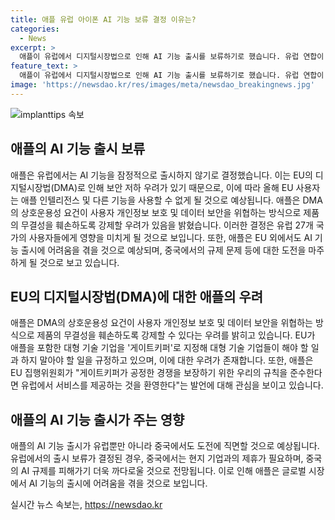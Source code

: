 ```yaml
---
title: 애플 유럽 아이폰 AI 기능 보류 결정 이유는?
categories:
  - News
excerpt: >
  애플이 유럽에서 디지털시장법으로 인해 AI 기능 출시를 보류하기로 했습니다. 유럽 연합이 제품과 서비스 보안을 우려해 애플을 포함한 대형 기술 기업을 규제하고 있으며, 애플은 이로 인해 아이폰과 맥에 탑재할 예정이었던 AI 기능을 출시하지 않을 것으로 전했습니다. EU 사용자는 애플의 AI 기능을 이용할 수 없게 될 전망이며, 애플은 해당 법을 준수한다면 유럽에서 서비스를 제공할 준비가 되어 있다고 밝혔습니다. 이에 따라 유럽 27개국의 사용자들은 애플의 새로운 AI 기능에 접근할 수 있게 될 것으로 예상됩니다.
feature_text: >
  애플이 유럽에서 디지털시장법으로 인해 AI 기능 출시를 보류하기로 했습니다. 유럽 연합이 제품과 서비스 보안을 우려해 애플을 포함한 대형 기술 기업을 규제하고 있으며, 애플은 이로 인해 아이폰과 맥에 탑재할 예정이었던 AI 기능을 출시하지 않을 것으로 전했습니다. EU 사용자는 애플의 AI 기능을 이용할 수 없게 될 전망이며, 애플은 해당 법을 준수한다면 유럽에서 서비스를 제공할 준비가 되어 있다고 밝혔습니다. 이에 따라 유럽 27개국의 사용자들은 애플의 새로운 AI 기능에 접근할 수 있게 될 것으로 예상됩니다.
image: 'https://newsdao.kr/res/images/meta/newsdao_breakingnews.jpg'
---
```


<p><img src="https://newsdao.kr/res/images/meta/newsdao_breakingnews.jpg" alt="implanttips 속보" /></p>

<h2 data-ke-size="size26">애플의 AI 기능 출시 보류</h2>

<p data-ke-size="size16">애플은 유럽에서는 AI 기능을 잠정적으로 출시하지 않기로 결정했습니다. 이는 EU의 디지털시장법(DMA)로 인해 보안 저하 우려가 있기 때문으로, 이에 따라 올해 EU 사용자는 애플 인텔리전스 및 다른 기능을 사용할 수 없게 될 것으로 예상됩니다. 애플은 DMA의 상호운용성 요건이 사용자 개인정보 보호 및 데이터 보안을 위협하는 방식으로 제품의 무결성을 훼손하도록 강제할 우려가 있음을 밝혔습니다. 이러한 결정은 유럽 27개 국가의 사용자들에게 영향을 미치게 될 것으로 보입니다. 또한, 애플은 EU 외에서도 AI 기능 출시에 어려움을 겪을 것으로 예상되며, 중국에서의 규제 문제 등에 대한 도전을 마주하게 될 것으로 보고 있습니다.</p>

<h2 data-ke-size="size26">EU의 디지털시장법(DMA)에 대한 애플의 우려</h2>

<p data-ke-size="size16">애플은 DMA의 상호운용성 요건이 사용자 개인정보 보호 및 데이터 보안을 위협하는 방식으로 제품의 무결성을 훼손하도록 강제할 수 있다는 우려를 밝히고 있습니다. EU가 애플을 포함한 대형 기술 기업을 '게이트키퍼'로 지정해 대형 기술 기업들이 해야 할 일과 하지 말아야 할 일을 규정하고 있으며, 이에 대한 우려가 존재합니다. 또한, 애플은 EU 집행위원회가 "게이트키퍼가 공정한 경쟁을 보장하기 위한 우리의 규칙을 준수한다면 유럽에서 서비스를 제공하는 것을 환영한다"는 발언에 대해 관심을 보이고 있습니다.</p>

<h2 data-ke-size="size26">애플의 AI 기능 출시가 주는 영향</h2>

<p data-ke-size="size16">애플의 AI 기능 출시가 유럽뿐만 아니라 중국에서도 도전에 직면할 것으로 예상됩니다. 유럽에서의 출시 보류가 결정된 경우, 중국에서는 현지 기업과의 제휴가 필요하며, 중국의 AI 규제를 피해가기 더욱 까다로울 것으로 전망됩니다. 이로 인해 애플은 글로벌 시장에서 AI 기능의 출시에 어려움을 겪을 것으로 보입니다.</p>
실시간 뉴스 속보는, <a href="https://newsdao.kr" rel="dofollow">https://newsdao.kr</a>


